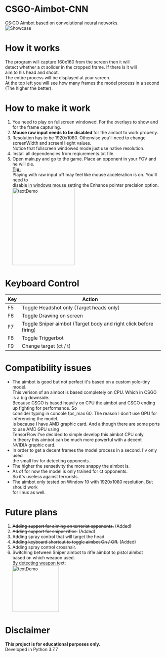 # CSGO-Aimbot-CNN
CS:GO Aimbot based on convolutional neural networks.</br>
![Showcase](https://github.com/ofeksadlo/CSGO-Aimbot-CNN/blob/main/ezgif-5-06587c2150ec.gif)</br>
# How it works
The program will capture 160x160 from the screen then it will</br>
detect whether a ct solider in the cropped frame. If there is it will</br>
aim to his head and shoot.</br>
The entire process will be displayed at your screen.</br>
At the top left you will see how many frames the model process in a second (The higher the better).
# How to make it work
1) You need to play on fullscreen windowed. For the overlays to show and for the frame capturing.
2) **Mouse raw input needs to be disabled** for the aimbot to work properly.
3) Resolution has to be 1920x1080. Otherwise you'll need to change screenWidth and screenHieght values.</br>
   Notice that fullscreen windowed mode just use native resolution.
4) Install all dependencies from reqiurements.txt file.
5) Open main.py and go to the game. Place an opponent in your FOV and he will die.</br>
**<ins>Tip:</ins>**</br>
Playing with raw input off may feel like mouse acceleration is on. You'll need to</br>
disable in windows mouse setting the Enhance pointer precision option.</br>
<img src="https://i.redd.it/hxvpfgtu6hcz.png" alt="textDemo" width="200" height="250"></br>


# Keyboard Control
| Key | Action |
| ------ | ------ |
| F5 | Toggle Headshot only (Target heads only) |
| F6 | Toggle Drawing on screen |
| F7 | Toggle Sniper aimbot (Target body and right click before firing) |
| F8 | Toggle Triggerbot |
| F9 | Change target (ct / t) |

# Compatibility issues
*  The aimbot is good but not perfect it's based on a custom yolo-tiny model.</br>
   This verison of an aimbot is based completely on CPU. Which in CSGO is a big downside.</br>
   Because CSGO is based heavily on CPU the aimbot and CSGO ending up fighting for performance. So</br>
   consider typing in concole fps_max 60. The reason I don't use GPU for inferencing the model.</br>
   Is because I have AMD graphic card. And although there are some ports to use AMD GPU using</br>
   TensorFlow I've decided to simple develop this aimbot CPU only.</br>
   In theory this aimbot can be much more powerful with a decent</br>
   NVIDIA graphic card.</br>
*  In order to get a decent frames the model process in a second. I'v only used</br>
   the small fov for detecting opponents.</br>
*  The higher the sensetivity the more snappy the aimbot is.</br>
*  As of for now the model is only trained for ct opponents.</br> 
   So it's useless against terrorists.
*  The aimbot only tested on Window 10 with 1920x1080 resolution. But should work</br>
   for linux as well.

# Future plans
1) ~~Adding support for aiming on terrorist opponents.~~ (Added)
2) ~~Adding support for sniper rifles.~~ (Added)
3) Adding spray control that will target the head.
4) ~~Adding keyboard shortcut to toggle aimbot On / Off.~~ (Added)
5) Adding spray control crosshair.
6) Switching between Sniper aimbot to rifle aimbot to pistol aimbot</br>
   based on which weapon used.</br>
   By detecting weapon text:</br>
   <img src="https://github.com/ofeksadlo/CSGO-Aimbot-CNN/blob/main/textDemo.jpg" alt="textDemo" width="150" height="150">
# Disclaimer
**This project is for educational purposes only.**</br>
Developed in Python 3.7.7
